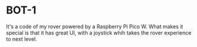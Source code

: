 # BOT-1
It's a code of my rover powered by a Raspberry Pi Pico W. 
What makes it special is that it has great UI, with a joystick whih takes the rover experience to next level.
